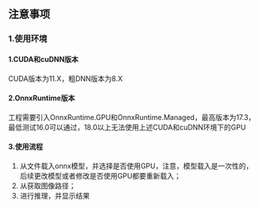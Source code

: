 ﻿## 注意事项
### 1.使用环境
#### 1.CUDA和cuDNN版本
CUDA版本为11.X，粗DNN版本为8.X
#### 2.OnnxRuntime版本
工程需要引入OnnxRuntime.GPU和OnnxRuntime.Managed，最高版本为17.3，最低测试16.0可以通过，18.0以上无法使用上述CUDA和cuDNN环境下的GPU
#### 3.使用流程
1. 从文件载入onnx模型，并选择是否使用GPU，注意，模型载入是一次性的，后续更改模型或者修改是否使用GPU都要重新载入；
2. 从获取图像路径；
3. 进行推理，并显示结果
